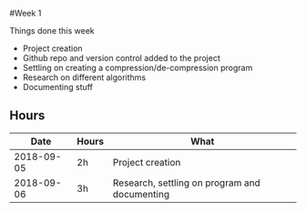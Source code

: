 #Week 1

Things done this week

* Project creation
* Github repo and version control added to the project
* Settling on creating a compression/de-compression program
* Research on different algorithms
* Documenting stuff

## Hours

| Date | Hours | What|
|---|---|---|
|2018-09-05| 2h | Project creation|
|2018-09-06| 3h | Research, settling on program and documenting|
